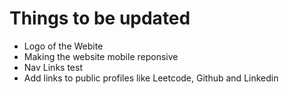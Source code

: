 # Things to be updated
- Logo of the Webite
- Making the website mobile reponsive
- Nav Links test
- Add links to public profiles like Leetcode, Github and Linkedin
